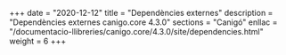 +++
date        = "2020-12-12"
title       = "Dependències externes"
description = "Dependències externes canigo.core 4.3.0"
sections    = "Canigó"
enllac		= "/documentacio-llibreries/canigo.core/4.3.0/site/dependencies.html"
weight		= 6
+++
